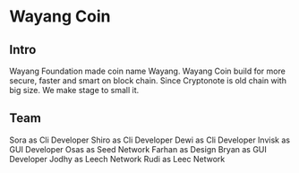 Wayang Coin
=====================

Intro
-----
Wayang Foundation made coin name Wayang. Wayang Coin build for more secure, faster and smart on block chain.
Since Cryptonote is old chain with big size. We make stage to small it.

Team
-----
Sora as Cli Developer
Shiro as Cli Developer
Dewi as Cli Developer
Invisk as GUI Developer
Osas as Seed Network
Farhan as Design
Bryan as GUI Developer
Jodhy as Leech Network
Rudi as Leec Network
